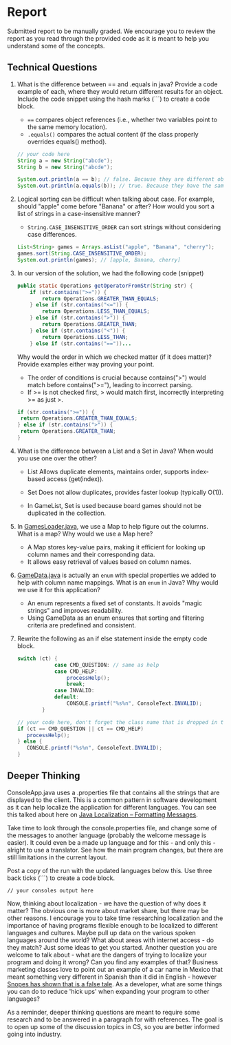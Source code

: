 # Report

Submitted report to be manually graded. We encourage you to review the report as you read through the provided
code as it is meant to help you understand some of the concepts. 

## Technical Questions

1. What is the difference between == and .equals in java? Provide a code example of each, where they would return different results for an object. Include the code snippet using the hash marks (```) to create a code block.
   - `==` compares object references (i.e., whether two variables point to the same memory location).
   - `.equals()` compares the actual content (if the class properly overrides equals() method).
   ```java
   // your code here
   String a = new String("abcde");
   String b = new String("abcde");
   
   System.out.println(a == b); // false. Because they are different object and have different reference.
   System.out.println(a.equals(b)); // true. Because they have the same content.
   ```


2. Logical sorting can be difficult when talking about case. For example, should "apple" come before "Banana" or after? How would you sort a list of strings in a case-insensitive manner?
   - `String.CASE_INSENSITIVE_ORDER` can sort strings without considering case differences.
   ```java
   List<String> games = Arrays.asList("apple", "Banana", "cherry");
   games.sort(String.CASE_INSENSITIVE_ORDER);
   System.out.println(games); // [apple, Banana, cherry]
   ```

3. In our version of the solution, we had the following code (snippet)
    ```java
    public static Operations getOperatorFromStr(String str) {
        if (str.contains(">=")) {
            return Operations.GREATER_THAN_EQUALS;
        } else if (str.contains("<=")) {
            return Operations.LESS_THAN_EQUALS;
        } else if (str.contains(">")) {
            return Operations.GREATER_THAN;
        } else if (str.contains("<")) {
            return Operations.LESS_THAN;
        } else if (str.contains("=="))...
    ```
    Why would the order in which we checked matter (if it does matter)? Provide examples either way proving your point.
   - The order of conditions is crucial because contains(">") would match before contains(">="), leading to incorrect parsing.
   - If >= is not checked first, > would match first, incorrectly interpreting >= as just >.
   ```java
   if (str.contains(">=")) {
    return Operations.GREATER_THAN_EQUALS;
   } else if (str.contains(">")) {
    return Operations.GREATER_THAN;
   }
   ```


4. What is the difference between a List and a Set in Java? When would you use one over the other?
   - List Allows duplicate elements, maintains order, supports index-based access (get(index)).
   - Set Does not allow duplicates, provides faster lookup (typically O(1)).
   
   - In GameList, Set is used because board games should not be duplicated in the collection.



5. In [GamesLoader.java](src/main/java/student/GamesLoader.java), we use a Map to help figure out the columns. What is a map? Why would we use a Map here?
   - A Map stores key-value pairs, making it efficient for looking up column names and their corresponding data.
   - It allows easy retrieval of values based on column names.
   

6. [GameData.java](src/main/java/student/GameData.java) is actually an `enum` with special properties we added to help with column name mappings. What is an `enum` in Java? Why would we use it for this application?
   - An enum represents a fixed set of constants. It avoids "magic strings" and improves readability.
   - Using GameData as an enum ensures that sorting and filtering criteria are predefined and consistent.


7. Rewrite the following as an if else statement inside the empty code block.
    ```java
    switch (ct) {
                case CMD_QUESTION: // same as help
                case CMD_HELP:
                    processHelp();
                    break;
                case INVALID:
                default:
                    CONSOLE.printf("%s%n", ConsoleText.INVALID);
            }
    ``` 

    ```java
    // your code here, don't forget the class name that is dropped in the switch block.
   if (ct == CMD_QUESTION || ct == CMD_HELP)
       processHelp();
   } else {
       CONSOLE.printf("%s%n", ConsoleText.INVALID);
   }
    ```

## Deeper Thinking

ConsoleApp.java uses a .properties file that contains all the strings
that are displayed to the client. This is a common pattern in software development
as it can help localize the application for different languages. You can see this
talked about here on [Java Localization – Formatting Messages](https://www.baeldung.com/java-localization-messages-formatting).

Take time to look through the console.properties file, and change some of the messages to
another language (probably the welcome message is easier). It could even be a made up language and for this - and only this - alright to use a translator. See how the main program changes, but there are still limitations in 
the current layout. 

Post a copy of the run with the updated languages below this. Use three back ticks (```) to create a code block. 

```text
// your consoles output here

```

Now, thinking about localization - we have the question of why does it matter? The obvious
one is more about market share, but there may be other reasons.  I encourage
you to take time researching localization and the importance of having programs
flexible enough to be localized to different languages and cultures. Maybe pull up data on the
various spoken languages around the world? What about areas with internet access - do they match? Just some ideas to get you started. Another question you are welcome to talk about - what are the dangers of trying to localize your program and doing it wrong? Can you find any examples of that? Business marketing classes love to point out an example of a car name in Mexico that meant something very different in Spanish than it did in English - however [Snopes has shown that is a false tale](https://www.snopes.com/fact-check/chevrolet-nova-name-spanish/).  As a developer, what are some things you can do to reduce 'hick ups' when expanding your program to other languages?


As a reminder, deeper thinking questions are meant to require some research and to be answered in a paragraph for with references. The goal is to open up some of the discussion topics in CS, so you are better informed going into industry. 
